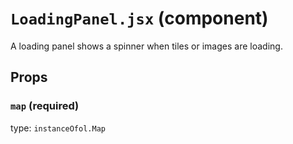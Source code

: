 `LoadingPanel.jsx` (component)
==============================

A loading panel shows a spinner when tiles or images are loading.

Props
-----

### `map` (required)

type: `instanceOfol.Map`


